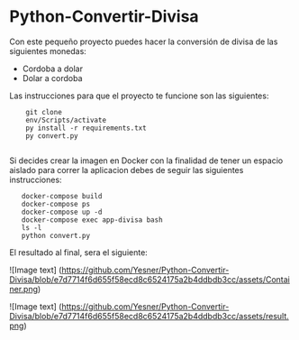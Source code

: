 # Python-Convertir-Divisa

Con este pequeño proyecto puedes hacer la conversión de divisa de las siguientes monedas:
- Cordoba a dolar
- Dolar a cordoba

Las instrucciones para que el proyecto te funcione son las siguientes:

``` 
    git clone
    env/Scripts/activate
    py install -r requirements.txt
    py convert.py
    
 ```

 Si decides crear la imagen en Docker con la finalidad de tener un espacio aislado para correr la aplicacion debes de seguir las siguientes instrucciones:

 ```
    docker-compose build
    docker-compose ps
    docker-compose up -d
    docker-compose exec app-divisa bash
    ls -l
    python convert.py

 ```

 El resultado al final, sera el siguiente:



![Image text] (https://github.com/Yesner/Python-Convertir-Divisa/blob/e7d7714f6d655f58ecd8c6524175a2b4ddbdb3cc/assets/Container.png)


![Image text] (https://github.com/Yesner/Python-Convertir-Divisa/blob/e7d7714f6d655f58ecd8c6524175a2b4ddbdb3cc/assets/result.png)
